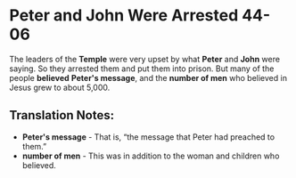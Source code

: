 Peter and John Were Arrested 44-06
====================================


The leaders of the **Temple** were very upset by what **Peter** and
**John** were saying. So they arrested them and put them into prison. But
many of the people **believed** **Peter's message**, and the **number
of men** who believed in Jesus grew to about 5,000.

Translation Notes:
------------------

-   **Peter's message** - That is, “the message that Peter had preached
    to them.”
-   **number of men** - This was in addition to the woman and children
    who believed.

